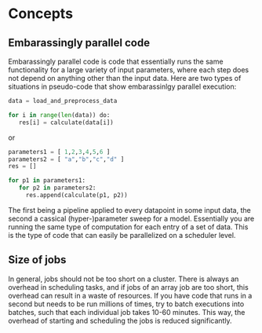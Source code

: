 # Concepts

## Embarassingly parallel code

Embarassingly parallel code is code that essentially runs the same functionality
for a large variety of input parameters, where each step does not depend on anything
other than the input data.
Here are two types of situations in pseudo-code that show embarassinlgy parallel execution:

```python
data = load_and_preprocess_data

for i in range(len(data)) do:
   res[i] = calculate(data[i])

```

or

```python
parameters1 = [ 1,2,3,4,5,6 ]
parameters2 = [ "a","b","c","d" ]
res = []

for p1 in parameters1:
   for p2 in parameters2:
     res.append(calculate(p1, p2))
```

The first being a pipeline applied to every datapoint in some input data, the second a cassical
(hyper-)parameter sweep for a model. Essentially you are running the same type of computation
for each entry of a set of data. This is the type of code that can easily be parallelized on a
scheduler level.

## Size of jobs

In general, jobs should not be too short on a cluster. There is always an overhead in scheduling
tasks, and if jobs of an array job are too short, this overhead can result in a waste of resources.
If you have code that runs in a second but needs to be run millions of times, try to batch executions
into batches, such that each individual job takes 10-60 minutes. This way, the overhead of starting
and scheduling the jobs is reduced significantly.
